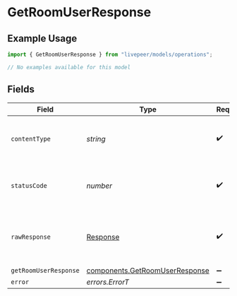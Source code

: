 # GetRoomUserResponse

## Example Usage

```typescript
import { GetRoomUserResponse } from "livepeer/models/operations";

// No examples available for this model
```

## Fields

| Field                                                                            | Type                                                                             | Required                                                                         | Description                                                                      |
| -------------------------------------------------------------------------------- | -------------------------------------------------------------------------------- | -------------------------------------------------------------------------------- | -------------------------------------------------------------------------------- |
| `contentType`                                                                    | *string*                                                                         | :heavy_check_mark:                                                               | HTTP response content type for this operation                                    |
| `statusCode`                                                                     | *number*                                                                         | :heavy_check_mark:                                                               | HTTP response status code for this operation                                     |
| `rawResponse`                                                                    | [Response](https://developer.mozilla.org/en-US/docs/Web/API/Response)            | :heavy_check_mark:                                                               | Raw HTTP response; suitable for custom response parsing                          |
| `getRoomUserResponse`                                                            | [components.GetRoomUserResponse](../../models/components/getroomuserresponse.md) | :heavy_minus_sign:                                                               | Success                                                                          |
| `error`                                                                          | *errors.ErrorT*                                                                  | :heavy_minus_sign:                                                               | Error                                                                            |